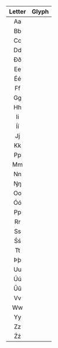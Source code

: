 |Letter|Glyph|
|:-:|-|
|Aa||
|Bb||
|Cc||
|Dd||
|Ðð||
|Ee||
|Éé||
|Ff||
|Gg||
|Hh||
|Ii||
|Íí||
|Jj||
|Kk||
|Pp||
|Mm||
|Nn||
|Ŋŋ||
|Oo||
|Óó||
|Pp||
|Rr||
|Ss||
|Śś||
|Tt||
|Þþ||
|Uu||
|Úú||
|Űű||
|Vv||
|Ww||
|Yy||
|Zz||
|Źź||
